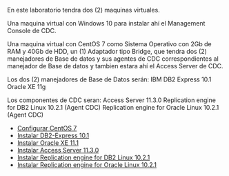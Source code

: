En este laboratorio tendra dos (2) maquinas virtuales. 

Una maquina virtual con Windows 10 para instalar ahí el Management Console de CDC.

Una maquina virtual con CentOS 7 como Sistema Operativo con 2Gb de RAM y 40Gb de HDD, un (1) Adaptador tipo Bridge, que tendra dos (2) manejadores de Base de datos y sus agentes de CDC correspondientes al manejador de Base de datos y tambien estara ahí el Access Server de CDC.

Los dos (2) manejadores de Base de Datos serán:
	IBM DB2 Express 10.1
	Oracle XE 11g

Los componentes de CDC seran:
	Access Server 11.3.0
	Replication engine for DB2 Linux 10.2.1 (Agent CDC)
	Replication engine for Oracle Linux 10.2.1 (Agent CDC)

* [Configurar CentOS 7](centos7configurarlo.rst) 
* [Instalar DB2-Express 10.1](https://github.com/cgomeznt/DB2/blob/master/guia/instalardb2101.rst) 
* [Instalar Oracle XE 11.1](https://github.com/cgomeznt/Oracle/blob/master/guia/instalar11g.rst) 
* [Instalar Access Server 11.3.0](accessserver.rst) 
* [Instalar Replication engine for DB2 Linux 10.2.1](agentedb2.rst)
* [Instalar Replication engine for Oracle Linux 10.2.1](agenteoracle.rst)

